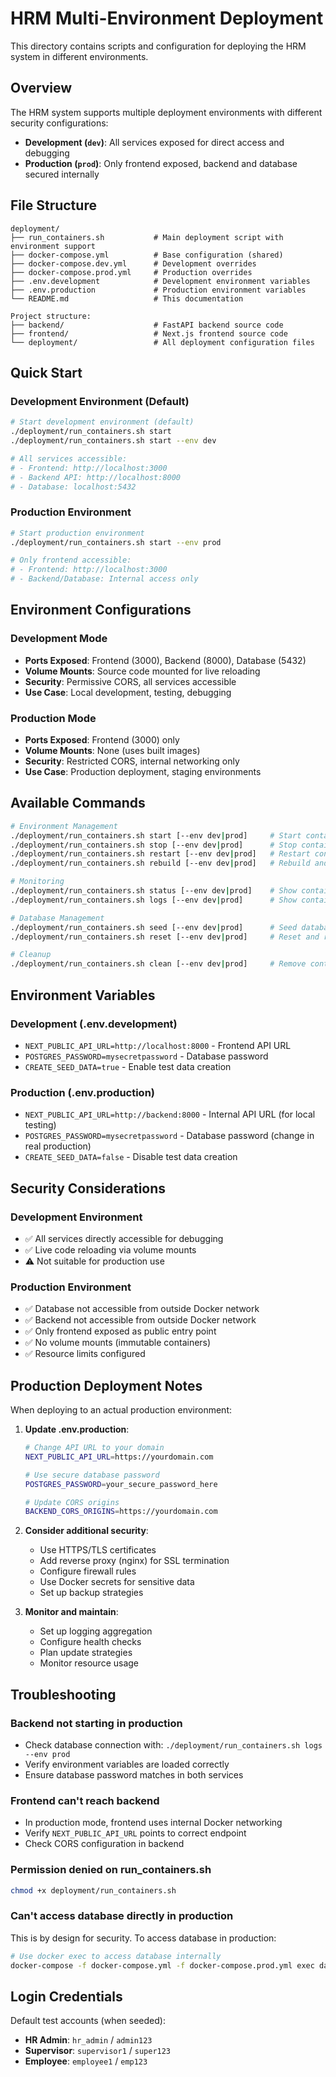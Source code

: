# HRM Multi-Environment Deployment

This directory contains scripts and configuration for deploying the HRM system in different environments.

## Overview

The HRM system supports multiple deployment environments with different security configurations:

- **Development (`dev`)**: All services exposed for direct access and debugging
- **Production (`prod`)**: Only frontend exposed, backend and database secured internally

## File Structure

```
deployment/
├── run_containers.sh           # Main deployment script with environment support
├── docker-compose.yml          # Base configuration (shared)
├── docker-compose.dev.yml      # Development overrides
├── docker-compose.prod.yml     # Production overrides
├── .env.development            # Development environment variables
├── .env.production             # Production environment variables
└── README.md                   # This documentation

Project structure:
├── backend/                    # FastAPI backend source code
├── frontend/                   # Next.js frontend source code
└── deployment/                 # All deployment configuration files
```

## Quick Start

### Development Environment (Default)
```bash
# Start development environment (default)
./deployment/run_containers.sh start
./deployment/run_containers.sh start --env dev

# All services accessible:
# - Frontend: http://localhost:3000
# - Backend API: http://localhost:8000  
# - Database: localhost:5432
```

### Production Environment
```bash
# Start production environment
./deployment/run_containers.sh start --env prod

# Only frontend accessible:
# - Frontend: http://localhost:3000
# - Backend/Database: Internal access only
```

## Environment Configurations

### Development Mode
- **Ports Exposed**: Frontend (3000), Backend (8000), Database (5432)
- **Volume Mounts**: Source code mounted for live reloading
- **Security**: Permissive CORS, all services accessible
- **Use Case**: Local development, testing, debugging

### Production Mode  
- **Ports Exposed**: Frontend (3000) only
- **Volume Mounts**: None (uses built images)
- **Security**: Restricted CORS, internal networking only
- **Use Case**: Production deployment, staging environments

## Available Commands

```bash
# Environment Management
./deployment/run_containers.sh start [--env dev|prod]     # Start containers
./deployment/run_containers.sh stop [--env dev|prod]      # Stop containers  
./deployment/run_containers.sh restart [--env dev|prod]   # Restart containers
./deployment/run_containers.sh rebuild [--env dev|prod]   # Rebuild and start

# Monitoring
./deployment/run_containers.sh status [--env dev|prod]    # Show container status
./deployment/run_containers.sh logs [--env dev|prod]      # Show container logs

# Database Management
./deployment/run_containers.sh seed [--env dev|prod]      # Seed database
./deployment/run_containers.sh reset [--env dev|prod]     # Reset and reseed database

# Cleanup
./deployment/run_containers.sh clean [--env dev|prod]     # Remove containers/volumes
```

## Environment Variables

### Development (.env.development)
- `NEXT_PUBLIC_API_URL=http://localhost:8000` - Frontend API URL
- `POSTGRES_PASSWORD=mysecretpassword` - Database password
- `CREATE_SEED_DATA=true` - Enable test data creation

### Production (.env.production)
- `NEXT_PUBLIC_API_URL=http://backend:8000` - Internal API URL (for local testing)
- `POSTGRES_PASSWORD=mysecretpassword` - Database password (change in real production)
- `CREATE_SEED_DATA=false` - Disable test data creation

## Security Considerations

### Development Environment
- ✅ All services directly accessible for debugging
- ✅ Live code reloading via volume mounts
- ⚠️ Not suitable for production use

### Production Environment  
- ✅ Database not accessible from outside Docker network
- ✅ Backend not accessible from outside Docker network
- ✅ Only frontend exposed as public entry point
- ✅ No volume mounts (immutable containers)
- ✅ Resource limits configured

## Production Deployment Notes

When deploying to an actual production environment:

1. **Update .env.production**:
   ```bash
   # Change API URL to your domain
   NEXT_PUBLIC_API_URL=https://yourdomain.com
   
   # Use secure database password
   POSTGRES_PASSWORD=your_secure_password_here
   
   # Update CORS origins
   BACKEND_CORS_ORIGINS=https://yourdomain.com
   ```

2. **Consider additional security**:
   - Use HTTPS/TLS certificates
   - Add reverse proxy (nginx) for SSL termination  
   - Configure firewall rules
   - Use Docker secrets for sensitive data
   - Set up backup strategies

3. **Monitor and maintain**:
   - Set up logging aggregation
   - Configure health checks
   - Plan update strategies
   - Monitor resource usage

## Troubleshooting

### Backend not starting in production
- Check database connection with: `./deployment/run_containers.sh logs --env prod`
- Verify environment variables are loaded correctly
- Ensure database password matches in both services

### Frontend can't reach backend
- In production mode, frontend uses internal Docker networking
- Verify `NEXT_PUBLIC_API_URL` points to correct endpoint
- Check CORS configuration in backend

### Permission denied on run_containers.sh
```bash
chmod +x deployment/run_containers.sh
```

### Can't access database directly in production
This is by design for security. To access database in production:
```bash
# Use docker exec to access database internally
docker-compose -f docker-compose.yml -f docker-compose.prod.yml exec database psql -U postgres hrms
```

## Login Credentials

Default test accounts (when seeded):
- **HR Admin**: `hr_admin` / `admin123`
- **Supervisor**: `supervisor1` / `super123`
- **Employee**: `employee1` / `emp123`